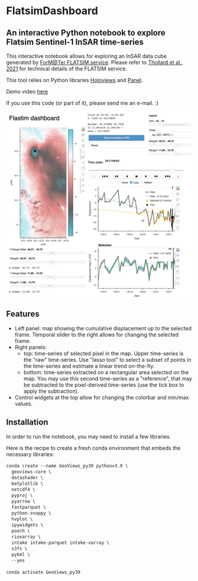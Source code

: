 # FlatsimDashboard

## An interactive Python notebook to explore Flatsim Sentinel-1 InSAR time-series

This interactive notebook allows for exploring an InSAR data cube generated by [ForM@Ter FLATSIM service](https://www.poleterresolide.fr/projets/en-cours/flatsim/). Please refer to [Thollard et al., 2021](https://www.mdpi.com/2072-4292/13/18/3734) for technical details of the FLATSIM service.

This tool relies on Python libraries [Holoviews](https://holoviews.org/) and [Panel](https://panel.holoviz.org/).

Demo video [here](https://github.com/RaphaelGrandin/FlatsimDashboard/blob/a6f200baec78461ad90a91944d0bdeaa8d3aca85/Flatsim_Dashboard_Demo_Afar_RG_reduced.mp4)

If you use this code (or part of it), please send me an e-mail. :)

![Screenshot of demo video displaying an example with an InSAR map on the left, and a time-series on the right](https://github.com/RaphaelGrandin/FlatsimDashboard/blob/main/Flatsim_Dashboard_Demo_Afar_RG_reduced_capture.jpg)

## Features

- Left panel: map showing the cumulative displacement up to the selected frame. Temporal slider to the right allows for changing the selected frame.
- Right panels:
  - top: time-series of selected pixel in the map. Upper time-series is the "raw" time-series. Use "lasso tool" to select a subset of points in the time-series and estimate a linear trend on-the-fly.
  - bottom: time-series extracted on a rectangular area selected on the map. You may use this second time-series as a "reference", that may be subtracted to the pixel-derived time-series (use the tick box to apply the subtraction).
- Control widgets at the top allow for changing the colorbar and min/max values.


## Installation

In order to run the notebook, you may need to install a few libraries.

Here is the recipe to create a fresh conda environment that embeds the necessary libraries:
```code
conda create --name GeoViews_py39 python=3.9 \
  geoviews-core \
  datashader \
  matplotlib \
  netcdf4 \
  pyproj \
  pyarrow \
  fastparquet \
  python-snappy \
  hvplot \
  ipywidgets \
  pooch \
  rioxarray \
  intake intake-parquet intake-xarray \
  s3fs \
  pykml \
  --yes

conda activate GeoViews_py39
```

